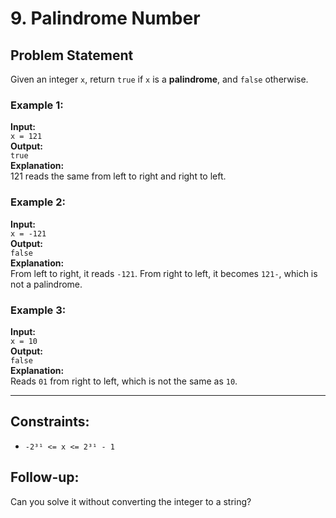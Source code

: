 # 9. Palindrome Number

## Problem Statement
Given an integer `x`, return `true` if `x` is a **palindrome**, and `false` otherwise.

### Example 1:
**Input:**  
`x = 121`  
**Output:**  
`true`  
**Explanation:**  
121 reads the same from left to right and right to left.

### Example 2:
**Input:**  
`x = -121`  
**Output:**  
`false`  
**Explanation:**  
From left to right, it reads `-121`. From right to left, it becomes `121-`, which is not a palindrome.

### Example 3:
**Input:**  
`x = 10`  
**Output:**  
`false`  
**Explanation:**  
Reads `01` from right to left, which is not the same as `10`.

---

## Constraints:
- `-2³¹ <= x <= 2³¹ - 1`

## Follow-up:
Can you solve it without converting the integer to a string?
